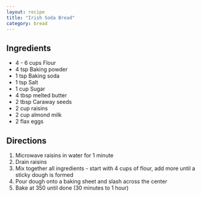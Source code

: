 ```yaml
---
layout: recipe
title: "Irish Soda Bread"
category: bread
---
```


## Ingredients

- 4 - 6 cups Flour
- 4 tsp Baking powder
- 1 tsp Baking soda
- 1 tsp Salt
- 1 cup Sugar
- 4 tbsp melted butter
- 2 tbsp Caraway seeds
- 2 cup raisins
- 2 cup almond milk
- 2 flax eggs

## Directions

1. Microwave raisins in water for 1 minute
2. Drain raisins
3. Mix together all ingredients - start with 4 cups of flour, add more until a sticky dough is formed
4. Pour dough onto a baking sheet and slash across the center
5. Bake at 350 until done (30 minutes to 1 hour)
